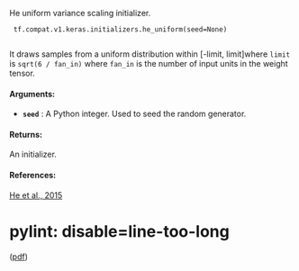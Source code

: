He uniform variance scaling initializer.

```
 tf.compat.v1.keras.initializers.he_uniform(seed=None)
 
```

It draws samples from a uniform distribution within [-limit, limit]where  `limit`  is  `sqrt(6 / fan_in)` where  `fan_in`  is the number of input units in the weight tensor.

#### Arguments:
- **`seed`** : A Python integer. Used to seed the random generator.


#### Returns:
An initializer.

#### References:
[He et al., 2015](https://www.cv-foundation.org/openaccess/content_iccv_2015/html/He_Delving_Deep_into_ICCV_2015_paper.html)

# pylint: disable=line-too-long
([pdf](https://www.cv-foundation.org/openaccess/content_iccv_2015/papers/He_Delving_Deep_into_ICCV_2015_paper.pdf))

